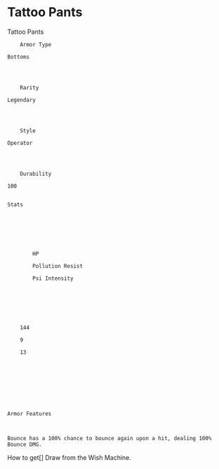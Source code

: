 # Tattoo Pants

Tattoo Pants


	
		
		
	
	



	
		Armor Type
	
	Bottoms



	
		Rarity
	
	Legendary



	
		Style
	
	Operator



	
		Durability
	
	100


	Stats

	
	
	
	
		
		
			HP
		
			Pollution Resist
		
			Psi Intensity
		
		
	
	
	
	
	
		144
	
		9
	
		13
	
	
	






	Armor Features


	
	Bounce has a 100% chance to bounce again upon a hit, dealing 100% Bounce DMG.







How to get[]
Draw from the Wish Machine.
